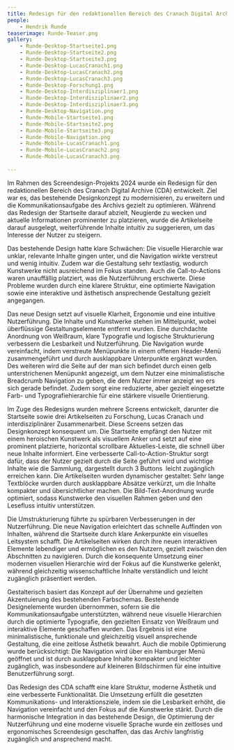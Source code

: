 ```yaml
---
title: Redesign für den redaktionellen Bereich des Cranach Digital Archive
people:
    - Hendrik Runde
teaserimage: Runde-Teaser.png
gallery:
    - Runde-Desktop-Startseite1.png
    - Runde-Desktop-Startseite2.png
    - Runde-Desktop-Startseite3.png
    - Runde-Desktop-LucasCranach1.png
    - Runde-Desktop-LucasCranach2.png
    - Runde-Desktop-LucasCranach3.png
    - Runde-Desktop-Forschung1.png
    - Runde-Desktop-Interdisziplinaer1.png
    - Runde-Desktop-Interdisziplinaer2.png
    - Runde-Desktop-Interdisziplinaer3.png
    - Runde-Desktop-Navigation.png
    - Runde-Mobile-Startseite1.png
    - Runde-Mobile-Startseite2.png
    - Runde-Mobile-Startseite3.png
    - Runde-Mobile-Navigation.png
    - Runde-Mobile-LucasCranach1.png
    - Runde-Mobile-LucasCranach2.png
    - Runde-Mobile-LucasCranach3.png
    
---
```


Im Rahmen des Screendesign-Projekts 2024 wurde ein Redesign für den redaktionellen Bereich des Cranach Digital Archive (CDA) entwickelt. Ziel war es, das bestehende Designkonzept zu modernisieren, zu erweitern und die Kommunikationsaufgabe des Archivs gezielt zu optimieren. Während das Redesign der Startseite darauf abzielt, Neugierde zu wecken und aktuelle Informationen prominenter zu platzieren, wurde die Artikelseite darauf ausgelegt, weiterführende Inhalte intuitiv zu suggerieren, um das Interesse der Nutzer zu steigern.

Das bestehende Design hatte klare Schwächen: Die visuelle Hierarchie war unklar, relevante Inhalte gingen unter, und die Navigation wirkte verstreut und wenig intuitiv. Zudem war die Gestaltung sehr textlastig, wodurch Kunstwerke nicht ausreichend im Fokus standen. Auch die Call-to-Actions waren unauffällig platziert, was die Nutzerführung erschwerte. Diese Probleme wurden durch eine klarere Struktur, eine optimierte Navigation sowie eine interaktive und ästhetisch ansprechende Gestaltung gezielt angegangen.

Das neue Design setzt auf visuelle Klarheit, Ergonomie und eine intuitive Nutzerführung. Die Inhalte und Kunstwerke stehen im Mittelpunkt, wobei überflüssige Gestaltungselemente entfernt wurden. Eine durchdachte Anordnung von Weißraum, klare Typografie und logische Strukturierung verbessern die Lesbarkeit und Nutzerführung. Die Navigation wurde vereinfacht, indem verstreute Menüpunkte in einem offenen Header-Menü zusammengeführt und durch ausklappbare Unterpunkte ergänzt wurden. Des weiteren wird die Seite auf der man sich befindet durch einen gelb unterstrichenen Menüpunkt angezeigt, um dem Nutzer eine minimalistische Breadcrumb Navigation zu geben, die dem Nutzer immer anzeigt wo ers sich gerade befindet. Zudem sorgt eine reduzierte, aber gezielt eingesetzte Farb- und Typografiehierarchie für eine stärkere visuelle Orientierung.

Im Zuge des Redesigns wurden mehrere Screens entwickelt, darunter die Startseite sowie drei Artikelseiten zu Forschung, Lucas Cranach und interdisziplinärer Zusammenarbeit. Diese Screens setzen das Designkonzept konsequent um. Die Startseite empfängt den Nutzer mit einem heroischen Kunstwerk als visuellem Anker und setzt auf eine prominent platzierte, horizontal scrollbare Aktuelles-Leiste, die schnell über neue Inhalte informiert. Eine verbesserte Call-to-Action-Struktur sorgt dafür, dass der Nutzer gezielt durch die Seite geführt wird und wichtige Inhalte wie die Sammlung, dargestellt durch 3 Buttons  leicht zugänglich erreichen kann. Die Artikelseiten wurden dynamischer gestaltet: Sehr lange Textblöcke wurden durch ausklappbare Absätze verkürzt, um die Inhalte kompakter und übersichtlicher machen. Die Bild-Text-Anordnung wurde optimiert, sodass Kunstwerke den visuellen Rahmen geben und den Lesefluss intuitiv unterstützen.

Die Umstrukturierung führte zu spürbaren Verbesserungen in der Nutzerführung. Die neue Navigation erleichtert das schnelle Auffinden von Inhalten, während die Startseite durch klare Ankerpunkte ein visuelles Leitsystem schafft. Die Artikelseiten wirken durch ihre neuen interaktiven Elemente lebendiger und ermöglichen es den Nutzern, gezielt zwischen den Abschnitten zu navigieren. Durch die konsequente Umsetzung einer modernen visuellen Hierarchie wird der Fokus auf die Kunstwerke gelenkt, während gleichzeitig wissenschaftliche Inhalte verständlich und leicht zugänglich präsentiert werden.

Gestalterisch basiert das Konzept auf der Übernahme und gezielten Akzentuierung des bestehenden Farbschemas. Bestehende Designelemente wurden übernommen, sofern sie die Kommunikationsaufgabe unterstützten, während neue visuelle Hierarchien durch die optimierte Typografie, den gezielten Einsatz von Weißraum und interaktive Elemente geschaffen wurden. Das Ergebnis ist eine minimalistische, funktionale und gleichzeitig visuell ansprechende Gestaltung, die eine zeitlose Ästhetik bewahrt. Auch die mobile Optimierung wurde berücksichtigt: Die Navigation wird über ein Hamburger Menü geöffnet und ist durch ausklappbare Inhalte kompakter und leichter zugänglich, was insbesondere auf kleineren Bildschirmen für eine intuitive Benutzerführung sorgt.

Das Redesign des CDA schafft eine klare Struktur, moderne Ästhetik und eine verbesserte Funktionalität. Die Umsetzung erfüllt die gesetzten Kommunikations- und Interaktionsziele, indem sie die Lesbarkeit erhöht, die Navigation vereinfacht und den Fokus auf die Kunstwerke stärkt. Durch die harmonische Integration in das bestehende Design, die Optimierung der Nutzerführung und eine moderne visuelle Sprache wurde ein zeitloses und ergonomisches Screendesign geschaffen, das das Archiv langfristig zugänglich und ansprechend macht.
